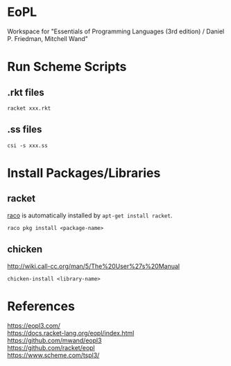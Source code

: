 # EoPL
Workspace for "Essentials of Programming Languages (3rd edition) / Daniel P. Friedman, Mitchell Wand"


# Run Scheme Scripts

## .rkt files

```
racket xxx.rkt
```

## .ss files

```
csi -s xxx.ss
```


# Install Packages/Libraries

## racket

[raco](https://docs.racket-lang.org/raco/index.html) is automatically installed by `apt-get install racket`.

```
raco pkg install <package-name>
```

## chicken

http://wiki.call-cc.org/man/5/The%20User%27s%20Manual

```
chicken-install <library-name>
```

# References

https://eopl3.com/  
https://docs.racket-lang.org/eopl/index.html  
https://github.com/mwand/eopl3   
https://github.com/racket/eopl  
https://www.scheme.com/tspl3/
